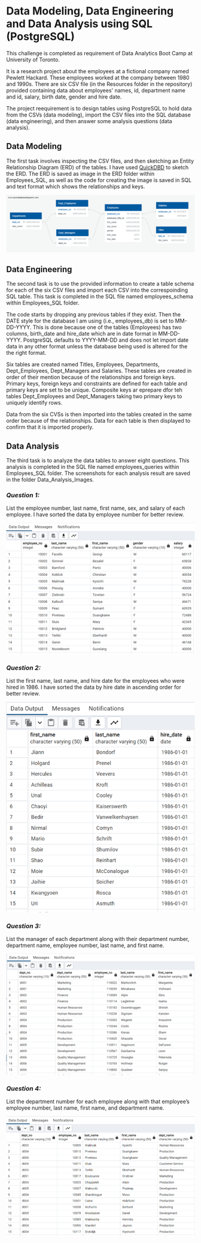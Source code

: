 # Data Modeling, Data Engineering and Data Analysis using SQL (PostgreSQL)

This challenge is completed as requirement of Data Analytics Boot Camp at University of Toronto.

It is a research project about the employees at a fictional company named Pewlett Hackard. These employees worked at the company between 1980 and 1990s. There are six CSV file (in the Resources folder in the repository) provided containing data about employees' names, id, department name and id, salary, birth date, gender and hire date.

The project reequirement is to design tables using PostgreSQL to hold data from the CSVs (data modeling), import the CSV files into the SQL database (data engineering), and then answer some analysis questions (data analysis). 

## Data Modeling

The first task involves inspecting the CSV files, and then sketching an Entity Relationship Diagram (ERD) of the tables. I have used [QuickDBD](https://www.quickdatabasediagrams.com/) to sketch the ERD. The ERD is saved as image in the ERD folder within Employees_SQL, as well as the code for creating the image is saved in SQL and text format which shows the relationships and keys. 

![alt text](Employees_SQL/ERD/Employees_ERD_png.png)


## Data Engineering

The second task is to use the provided information to create a table schema for each of the six CSV files and import each CSV into the correspoinding SQL table. This task is completed in the SQL file named employees_schema within Employees_SQL folder. 

The code starts by dropping any previous tables if they exist. Then the DATE style for the database I am using (i.e., employees_db) is set to MM-DD-YYYY. This is done because one of the tables (Employees) has two columns, birth_date and hire_date which are in date format in MM-DD-YYYY. PostgreSQL defaults to YYYY-MM-DD and does not let import date data in any other format unless the database being used is altered for the the right format. 

Six tables are created named Titles, Employees, Departments, Dept_Employees, Dept_Managers and Salaries. These tables are created in order of their mention because of the relationships and foreign keys. Primary keys, foreign keys and constraints are defined for each table and primary keys are set to be unique. Composite keys ar eprepare dfor teh tables Dept_Employees and Dept_Managers taking two primary keys to uniquely identify rows.

Data from the six CVSs is then imported into the tables created in the same order because of the relationships. Data for each table is then displayed to confirm that it is imported properly.


## Data Analysis

The third task is to analyze the data tables to answer eight questions. This analysis is completed in the SQL file named employees_queries within Employees_SQL folder. The screenshots for each analysis result are saved in the folder Data_Analysis_Images.

### *Question 1:*

List the employee number, last name, first name, sex, and salary of each employee.
I have sorted the data by employee number for better review.

![alt text](Employees_SQL/Data_Analysis_Images/Question_1.PNG)

### *Question 2:*

List the first name, last name, and hire date for the employees who were hired in 1986.
I have sorted the data by hire date in ascending order for better review.

![alt text](Employees_SQL/Data_Analysis_Images/Question_2.PNG)

### *Question 3:*

List the manager of each department along with their department number, department name, employee number, last name, and first name.

![alt text](Employees_SQL/Data_Analysis_Images/Question_3.PNG)

### *Question 4:*

List the department number for each employee along with that employee’s employee number, last name, first name, and department name.

![alt text](Employees_SQL/Data_Analysis_Images/Question_4.PNG)